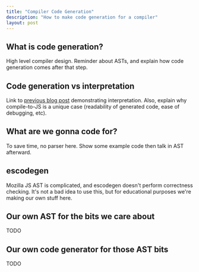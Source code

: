 ```yaml
---
title: "Compiler Code Generation"
description: "How to make code generation for a compiler"
layout: post
---
```


## What is code generation?

High level compiler design. Reminder about ASTs, and explain how code generation comes after that step.

## Code generation vs interpretation

Link to [previous blog post][1] demonstrating interpretation. Also, explain why compile-to-JS is a unique case (readability of generated code, ease of debugging, etc).

## What are we gonna code for?

To save time, no parser here. Show some example code then talk in AST afterward.

## escodegen

Mozilla JS AST is complicated, and escodegen doesn't perform correctness checking. It's not a bad idea to use this, but for educational purposes we're making our own stuff here.

## Our own AST for the bits we care about

TODO

## Our own code generator for those AST bits

TODO

[1]: /blog/2016/11/01/making-a-language/